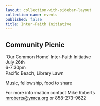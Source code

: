 ```yaml
---
layout: collection-with-sidebar-layout
collection-name: events
published: false
title: Inter-Faith Initiative
---
```

## Community Picnic

'Our Common Home' Inter-Faith Initiative  
July 26th  
6-7:30pm  
Pacific Beach, Library Lawn  

Music, fellowship, food to share

For more information contact Mike Roberts  
mroberts@ymca.org or 858-273-9622